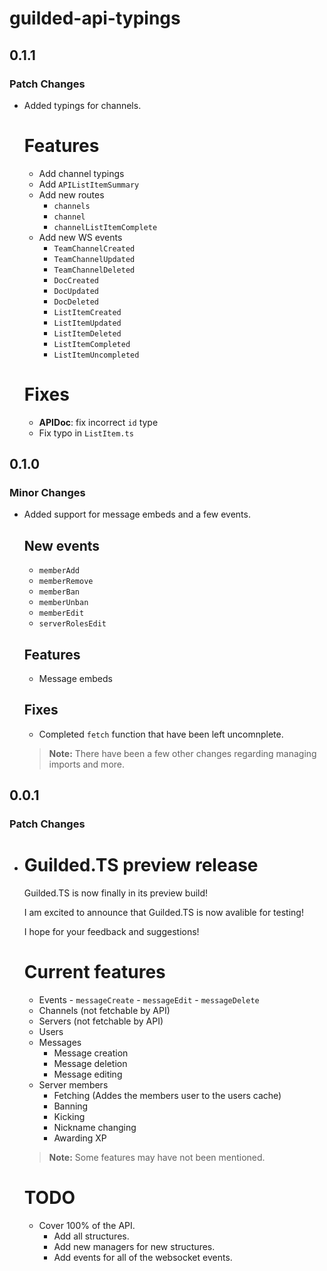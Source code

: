 # guilded-api-typings

## 0.1.1

### Patch Changes

-   Added typings for channels.

    # Features

    -   Add channel typings
    -   Add `APIListItemSummary`
    -   Add new routes
        -   `channels`
        -   `channel`
        -   `channelListItemComplete`
    -   Add new WS events
        -   `TeamChannelCreated`
        -   `TeamChannelUpdated`
        -   `TeamChannelDeleted`
        -   `DocCreated`
        -   `DocUpdated`
        -   `DocDeleted`
        -   `ListItemCreated`
        -   `ListItemUpdated`
        -   `ListItemDeleted`
        -   `ListItemCompleted`
        -   `ListItemUncompleted`

    # Fixes

    -   **APIDoc**: fix incorrect `id` type
    -   Fix typo in `ListItem.ts`

## 0.1.0

### Minor Changes

-   Added support for message embeds and a few events.

    ## New events

    -   `memberAdd`
    -   `memberRemove`
    -   `memberBan`
    -   `memberUnban`
    -   `memberEdit`
    -   `serverRolesEdit`

    ## Features

    -   Message embeds

    ## Fixes

    -   Completed `fetch` function that have been left uncomnplete.

    > **Note:** There have been a few other changes regarding managing imports and more.

## 0.0.1

### Patch Changes

-   # Guilded.TS preview release

    Guilded.TS is now finally in its preview build!

    I am excited to announce that Guilded.TS is now avalible for testing!

    I hope for your feedback and suggestions!

    # Current features

    -   Events - `messageCreate` - `messageEdit` - `messageDelete`
    -   Channels (not fetchable by API)
    -   Servers (not fetchable by API)
    -   Users
    -   Messages
        -   Message creation
        -   Message deletion
        -   Message editing
    -   Server members
        -   Fetching (Addes the members user to the users cache)
        -   Banning
        -   Kicking
        -   Nickname changing
        -   Awarding XP

    > **Note:** Some features may have not been mentioned.

    # TODO

    -   Cover 100% of the API.
        -   Add all structures.
        -   Add new managers for new structures.
        -   Add events for all of the websocket events.
